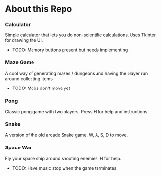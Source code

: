 # About this Repo

### Calculator
Simple calculator that lets you do non-scientific calculations. Uses Tkinter for drawing the UI.
* TODO: Memory buttons present but needs implementing

### Maze Game
A cool way of generating mazes / dungeons and having the player run around collecting items
* TODO: Mobs don't move yet

### Pong
Classic pong game with two players. Press H for help and instructions.
 
### Snake
A version of the old arcade Snake game. W, A, S, D to move.

### Space War
Fly your space ship around shooting enemies. H for help.
* TODO: Have music stop when the game terminates

